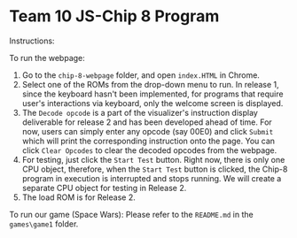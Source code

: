 # Team 10 JS-Chip 8 Program

Instructions:

To run the webpage: 

1. Go to the `chip-8-webpage` folder, and open `index.HTML` in Chrome.
2. Select one of the ROMs from the drop-down menu to run. In release 1, since the keyboard hasn't been implemented, for programs that require user's interactions via keyboard, only the welcome screen is displayed. 
3. The `Decode opcode` is a part of the visualizer's instruction display deliverable for release 2 and has been developed ahead of time. For now, users can simply enter any opcode (say 00E0) and click `Submit` which will print the corresponding instruction onto the page. You can click `Clear Opcodes` to clear the decoded opcodes from the webpage.
4. For testing, just click the `Start Test` button. Right now, there is only one CPU object, therefore, when the `Start Test` button is clicked, the Chip-8 program in execution is interrupted and stops running. We will create a separate CPU object for testing in Release 2.
5. The load ROM is for Release 2.

To run our game (Space Wars): Please refer to the `README.md` in the `games\game1` folder.
